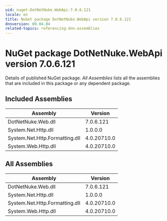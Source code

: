 ```yaml
---
uid: nuget-DotNetNuke.WebApi-7.0.6.121
locale: en
title: NuGet package DotNetNuke.WebApi version 7.0.6.121
dnnversion: 09.04.04
related-topics: referencing-dnn-assemblies
---
```


# NuGet package DotNetNuke.WebApi version 7.0.6.121
Details of published NuGet package.
*All Assemblies* lists all the assemblies that are included in this package or any dependent package.

## Included Assemblies

|Assembly|Version|
|---|---|
|DotNetNuke.Web.dll|7.0.6.121|
|System.Net.Http.dll|1.0.0.0|
|System.Net.Http.Formatting.dll|4.0.20710.0|
|System.Web.Http.dll|4.0.20710.0|

## All Assemblies

|Assembly|Version|
|---|---|
|DotNetNuke.Web.dll|7.0.6.121|
|System.Net.Http.dll|1.0.0.0|
|System.Net.Http.Formatting.dll|4.0.20710.0|
|System.Web.Http.dll|4.0.20710.0|

